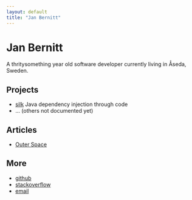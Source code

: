 ```yaml
---
layout: default
title: "Jan Bernitt"
---
```


# Jan Bernitt

A thritysomething year old software developer currently living in Åseda, Sweden.

## Projects

* [silk](http://jbee.github.io/silk/) Java dependency injection through code
* ... (others not documented yet)

## Articles

* [Outer Space](game.html)

## More

* [github](https://github.com/jbee)
* [stackoverflow](https://stackoverflow.com/users/story/8785454)
* [email](mailto:jaanbernitt+jbee.se@gmail.com)

